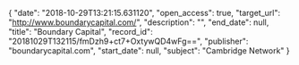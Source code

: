 {
  "date": "2018-10-29T13:21:15.631120", 
  "open_access": true, 
  "target_url": "http://www.boundarycapital.com/", 
  "description": "", 
  "end_date": null, 
  "title": "Boundary Capital", 
  "record_id": "20181029T132115/fmDzh9+ct7+OxtywQD4wFg==", 
  "publisher": "boundarycapital.com", 
  "start_date": null, 
  "subject": "Cambridge Network"
}

